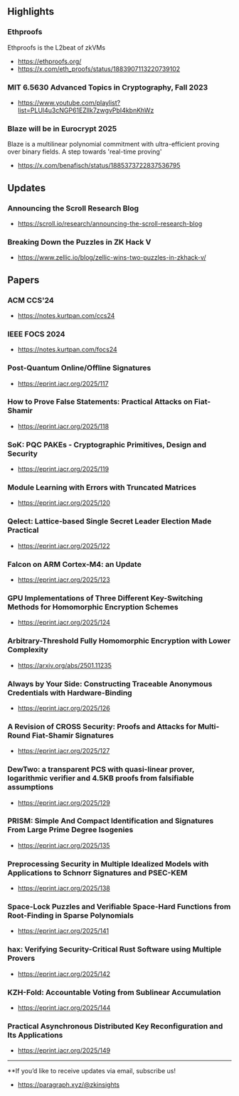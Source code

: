 ## Highlights

### Ethproofs 
Ethproofs is the L2beat of zkVMs
- <https://ethproofs.org/>
- <https://x.com/eth_proofs/status/1883907113220739102>
### MIT 6.5630 Advanced Topics in Cryptography, Fall 2023
- <https://www.youtube.com/playlist?list=PLUl4u3cNGP61EZllk7zwgvPbI4kbnKhWz>
### Blaze will be in Eurocrypt 2025
Blaze is a multilinear polynomial commitment with ultra-efficient proving over binary fields. A step towards 'real-time proving'
- <https://x.com/benafisch/status/1885373722837536795>

## Updates
### Announcing the Scroll Research Blog
- <https://scroll.io/research/announcing-the-scroll-research-blog>
### Breaking Down the Puzzles in ZK Hack V
- <https://www.zellic.io/blog/zellic-wins-two-puzzles-in-zkhack-v/>

## Papers
### ACM CCS'24
- <https://notes.kurtpan.com/ccs24>
### IEEE FOCS 2024
- <https://notes.kurtpan.com/focs24>
### Post-Quantum Online/Offline Signatures
- <https://eprint.iacr.org/2025/117>
### How to Prove False Statements: Practical Attacks on Fiat-Shamir
- <https://eprint.iacr.org/2025/118>
### SoK: PQC PAKEs - Cryptographic Primitives, Design and Security
- <https://eprint.iacr.org/2025/119>
### Module Learning with Errors with Truncated Matrices
- <https://eprint.iacr.org/2025/120>
### Qelect: Lattice-based Single Secret Leader Election Made Practical
- <https://eprint.iacr.org/2025/122>
### Falcon on ARM Cortex-M4: an Update
- <https://eprint.iacr.org/2025/123>
### GPU Implementations of Three Different Key-Switching Methods for Homomorphic Encryption Schemes
- <https://eprint.iacr.org/2025/124>
### Arbitrary-Threshold Fully Homomorphic Encryption with Lower Complexity
- <https://arxiv.org/abs/2501.11235>
### Always by Your Side: Constructing Traceable Anonymous Credentials with Hardware-Binding
- <https://eprint.iacr.org/2025/126>
### A Revision of CROSS Security: Proofs and Attacks for Multi-Round Fiat-Shamir Signatures
- <https://eprint.iacr.org/2025/127>
### DewTwo: a transparent PCS with quasi-linear prover, logarithmic verifier and 4.5KB proofs from falsifiable assumptions
- <https://eprint.iacr.org/2025/129>
### PRISM: Simple And Compact Identification and Signatures From Large Prime Degree Isogenies
- <https://eprint.iacr.org/2025/135>
### Preprocessing Security in Multiple Idealized Models with Applications to Schnorr Signatures and PSEC-KEM
- <https://eprint.iacr.org/2025/138>
### Space-Lock Puzzles and Verifiable Space-Hard Functions from Root-Finding in Sparse Polynomials
- <https://eprint.iacr.org/2025/141>
### hax: Verifying Security-Critical Rust Software using Multiple Provers
- <https://eprint.iacr.org/2025/142>
### KZH-Fold: Accountable Voting from Sublinear Accumulation
- <https://eprint.iacr.org/2025/144>
### Practical Asynchronous Distributed Key Reconfiguration and Its Applications
- <https://eprint.iacr.org/2025/149>


---
**If you’d like to receive updates via email, subscribe us!

- <https://paragraph.xyz/@zkinsights>
